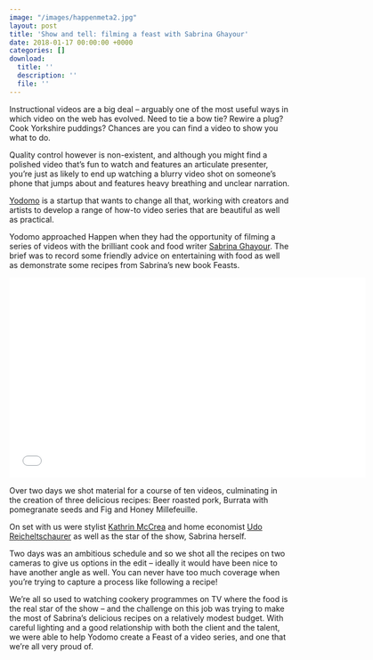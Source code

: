 ```yaml
---
image: "/images/happenmeta2.jpg"
layout: post
title: 'Show and tell: filming a feast with Sabrina Ghayour'
date: 2018-01-17 00:00:00 +0000
categories: []
download:
  title: ''
  description: ''
  file: ''
---
```

Instructional videos are a big deal – arguably one of the most useful ways in which video on the web has evolved. Need to tie a bow tie? Rewire a plug? Cook Yorkshire puddings? Chances are you can find a video to show you what to do.

Quality control however is non-existent, and although you might find a polished video that’s fun to watch and features an articulate presenter, you’re just as likely to end up watching a blurry video shot on someone’s phone that jumps about and features heavy breathing and unclear narration.

[Yodomo](https://yodomo.co) is a startup that wants to change all that, working with creators and artists to develop a range of how-to video series that are beautiful as well as practical.

Yodomo approached Happen when they had the opportunity of filming a series of videos with the brilliant cook and food writer [Sabrina Ghayour](http://www.sabrinaghayour.com). The brief was to record some friendly advice on entertaining with food as well as demonstrate some recipes from Sabrina’s new book Feasts.

<iframe src="[https://player.vimeo.com/video/247118429](https://player.vimeo.com/video/247118429 "https://player.vimeo.com/video/247118429")" width="640" height="360" frameborder="0" webkitallowfullscreen mozallowfullscreen allowfullscreen></iframe>

Over two days we shot material for a course of ten videos, culminating in the creation of three delicious recipes: Beer roasted pork, Burrata with pomegranate seeds and Fig and Honey Millefeuille.

On set with us were stylist [Kathrin McCrea](https://www.kathrinmccreaphotography.co.uk) and home economist [Udo Reicheltschaurer](https://udoreicheltschaurer.com) as well as the star of the show, Sabrina herself.

Two days was an ambitious schedule and so we shot all the recipes on two cameras to give us options in the edit – ideally it would have been nice to have another angle as well. You can never have too much coverage when you’re trying to capture a process like following a recipe!

We’re all so used to watching cookery programmes on TV where the food is the real star of the show – and the challenge on this job was trying to make the most of Sabrina’s delicious recipes on a relatively modest budget. With careful lighting and a good relationship with both the client and the talent, we were able to help Yodomo create a Feast of a video series, and one that we’re all very proud of.